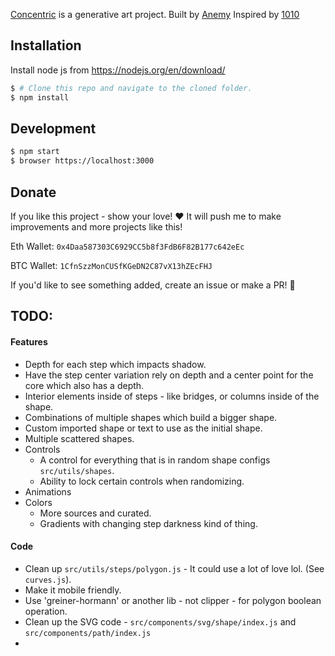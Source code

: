 [Concentric](https://anemy.github.io/concentric) is a generative art project.
Built by [Anemy](https://github.com/Anemy)
Inspired by [1010](https://www.facebook.com/1010art)

## Installation

Install node js from https://nodejs.org/en/download/

```bash
$ # Clone this repo and navigate to the cloned folder.
$ npm install
```

## Development

```bash
$ npm start
$ browser https://localhost:3000
```

## Donate

If you like this project - show your love! ❤️
It will push me to make improvements and more projects like this!

Eth Wallet:
```0x4Daa587303C6929CC5b8f3FdB6F82B177c642eEc```

BTC Wallet:
```1CfnSzzMonCUSfKGeDN2C87vX13hZEcFHJ```


If you'd like to see something added, create an issue or make a PR! 🚀

## TODO:
#### Features
- Depth for each step which impacts shadow.
- Have the step center variation rely on depth and a center point for the core which also has a depth.
- Interior elements inside of steps - like bridges, or columns inside of the shape.
- Combinations of multiple shapes which build a bigger shape.
- Custom imported shape or text to use as the initial shape.
- Multiple scattered shapes.
- Controls
  - A control for everything that is in random shape configs `src/utils/shapes`.
  - Ability to lock certain controls when randomizing.
- Animations
- Colors
  - More sources and curated.
  - Gradients with changing step darkness kind of thing.
#### Code
- Clean up `src/utils/steps/polygon.js` - It could use a lot of love lol. (See `curves.js`).
- Make it mobile friendly.
- Use 'greiner-hormann' or another lib - not clipper - for polygon boolean operation.
- Clean up the SVG code - `src/components/svg/shape/index.js` and `src/components/path/index.js`
- 
